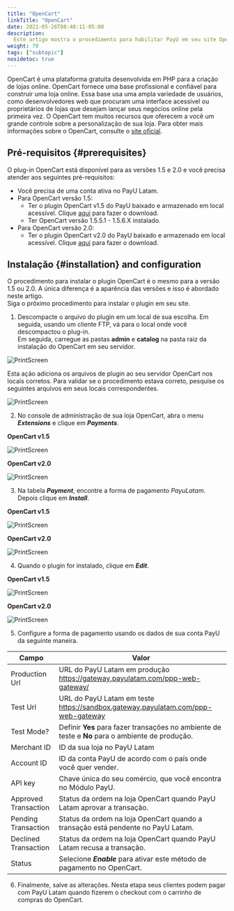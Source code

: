 ```yaml
---
title: "OpenCart"
linkTitle: "OpenCart"
date: 2021-05-26T08:40:11-05:00
description:
  Este artigo mostra o procedimento para habilitar PayU em seu site OpenCart.
weight: 70
tags: ["subtopic"]
nosidetoc: true
---
```


OpenCart é uma plataforma gratuita desenvolvida em PHP para a criação de lojas online. OpenCart fornece uma base profissional e confiável para construir uma loja online. Essa base usa uma ampla variedade de usuários, como desenvolvedores web que procuram uma interface acessível ou proprietários de lojas que desejam lançar seus negócios online pela primeira vez. O OpenCart tem muitos recursos que oferecem a você um grande controle sobre a personalização de sua loja. Para obter mais informações sobre o OpenCart, consulte o [site oficial](https://www.opencart.com/). 

## Pré-requisitos {#prerequisites}
O plug-in OpenCart está disponível para as versões 1.5 e 2.0 e você precisa atender aos seguintes pré-requisitos:

* Você precisa de uma conta ativa no PayU Latam.
* Para OpenCart versão 1.5:
  * Ter o plugin OpenCart v1.5 do PayU baixado e armazenado em local acessível. Clique [aqui](http://developers.payulatam.com/plugins/plugin-opencart.zip) para fazer o download.
  * Ter OpenCart versão 1.5.5.1 - 1.5.6.X instalado.
* Para OpenCart versão 2.0:
  * Ter o plugin OpenCart v2.0 do PayU baixado e armazenado em local acessível. Clique [aqui](http://developers.payulatam.com/plugins/plugin-opencart-2.0.zip) para fazer o download.

## Instalação {#installation} and configuration
O procedimento para instalar o plugin OpenCart é o mesmo para a versão 1.5 ou 2.0. A única diferença é a aparência das versões e isso é abordado neste artigo.<br>
Siga o próximo procedimento para instalar o plugin em seu site.

1.	Descompacte o arquivo do plugin em um local de sua escolha. Em seguida, usando um cliente FTP, vá para o local onde você descompactou o plug-in.<br>Em seguida, carregue as pastas **admin** e **catalog** na pasta raiz da instalação do OpenCart em seu servidor.

![PrintScreen](/assets/OpenCart/OpenCart_01.jpg)

Esta ação adiciona os arquivos de plugin ao seu servidor OpenCart nos locais corretos. Para validar se o procedimento estava correto, pesquise os seguintes arquivos em seus locais correspondentes.

![PrintScreen](/assets/OpenCart/OpenCart_02.jpg)

2. No console de administração de sua loja OpenCart, abra o menu _**Extensions**_ e clique em _**Payments**_.

**OpenCart v1.5**

![PrintScreen](/assets/OpenCart/OpenCart_03.jpg)

**OpenCart v2.0**

![PrintScreen](/assets/OpenCart/OpenCart_04.jpg)

3. Na tabela _**Payment**_, encontre a forma de pagamento _PayuLatam_. Depois clique em _**Install**_.

**OpenCart v1.5**

![PrintScreen](/assets/OpenCart/OpenCart_05.jpg)

**OpenCart v2.0**

![PrintScreen](/assets/OpenCart/OpenCart_06.jpg)

4. Quando o plugin for instalado, clique em _**Edit**_.

**OpenCart v1.5**

![PrintScreen](/assets/OpenCart/OpenCart_07.jpg)

**OpenCart v2.0**

![PrintScreen](/assets/OpenCart/OpenCart_08.jpg)

5. Configure a forma de pagamento usando os dados de sua conta PayU da seguinte maneira.

| Campo                | Valor                                                                                            |
|----------------------|--------------------------------------------------------------------------------------------------|
| Production Url       | URL do PayU Latam em produção https://gateway.payulatam.com/ppp-web-gateway/                     |
| Test Url             | URL do PayU Latam em teste https://sandbox.gateway.payulatam.com/ppp-web-gateway                 |
| Test Mode?           | Definir **Yes** para fazer transações no ambiente de teste e **No** para o ambiente de produção. |
| Merchant ID          | ID da sua loja no PayU Latam                                                                     |
| Account ID           | ID da conta PayU de acordo com o país onde você quer vender.                                     |
| API key              | Chave única do seu comércio, que você encontra no Módulo PayU.                                   |
| Approved Transaction | Status da ordem na loja OpenCart quando PayU Latam aprovar a transação.                          |
| Pending Transaction  | Status da ordem na loja OpenCart quando a transação está pendente no PayU Latam.                 |
| Declined Transaction | Status da ordem na loja OpenCart quando PayU Latam recusa a transação.                           |
| Status               | Selecione _**Enable**_ para ativar este método de pagamento no OpenCart.                         |

6. Finalmente, salve as alterações. Nesta etapa seus clientes podem pagar com PayU Latam quando fizerem o checkout com o carrinho de compras do OpenCart. 